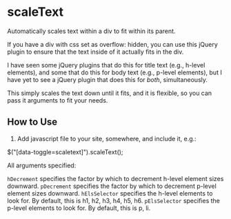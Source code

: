scaleText
=========

Automatically scales text within a div to fit within its parent.

If you have a div with css set as overflow: hidden, you can use this jQuery plugin
to ensure that the text inside of it actually fits in the div.

I have seen some jQuery plugins that do this for title text (e.g., h-level elements),
and some that do this for body text (e.g., p-level elements),  but I have yet to see
a jQuery plugin that does this for *both*, simultaneously.

This simply scales the text down until it fits, and it is flexible, so you can pass
it arguments to fit your needs.

How to Use
----------

1.   Add javascript file to your site, somewhere, and include it, e.g.:
   <script language="text/javascript" src="scaletext.js"></script
2.   Make sure you have jQuery. I've only tested this on jQuery 1.10, but it may work on earlier versions.
3.   Add `data-toggle="scaletext"` as an attribute to whatever div contains the text you want to scale.
4.   Include some JS at the end of your document to run the plugin (see below for some examples).


Examples
--------

Basic use:

   <script type="text/javascript">
     $("[data-toggle=scaletext]").scaleText();
   </script>
   
All arguments specified:

   <script type="text/javascript">
     $("[data-toggle=scaletext]").scaleText({
       hDecrement: 0.9, 
       pDecrement: 0.95, 
       hElsSelector: 'h1, h2, h3, h4, h5, h6', 
       pElsSelector: 'p, li'
     });
   </script>
   
`hDecrement` specifies the factor by which to decrement h-level element sizes downward.
`pDecrement` specifies the factor by which to decrement p-level element sizes downward.
`hElsSelector` specifies the h-level elements to look for. By default, this is h1, h2, h3, h4, h5, h6.
`pElsSelector` specifies the p-level elements to look for. By default, this is p, li.
